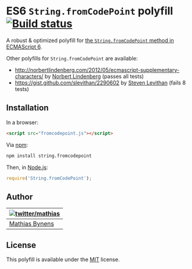 # ES6 `String.fromCodePoint` polyfill [![Build status](https://travis-ci.org/mathiasbynens/String.fromCodePoint.png?branch=master)](https://travis-ci.org/mathiasbynens/String.fromCodePoint)

A robust & optimized polyfill for [the `String.fromCodePoint` method in ECMAScript 6](http://people.mozilla.org/~jorendorff/es6-draft.html#sec-21.1.2.2).

Other polyfills for `String.fromCodePoint` are available:

* <http://norbertlindenberg.com/2012/05/ecmascript-supplementary-characters/> by [Norbert Lindenberg](http://norbertlindenberg.com/) (passes all tests)
* <https://gist.github.com/slevithan/2290602> by [Steven Levithan](http://stevenlevithan.com/) (fails 8 tests)

## Installation

In a browser:

```html
<script src="fromcodepoint.js"></script>
```

Via [npm](http://npmjs.org/):

```bash
npm install string.fromcodepoint
```

Then, in [Node.js](http://nodejs.org/):

```js
require('String.fromCodePoint');
```

## Author

| [![twitter/mathias](http://gravatar.com/avatar/24e08a9ea84deb17ae121074d0f17125?s=70)](http://twitter.com/mathias "Follow @mathias on Twitter") |
|---|
| [Mathias Bynens](http://mathiasbynens.be/) |

## License

This polyfill is available under the [MIT](http://mths.be/mit) license.
